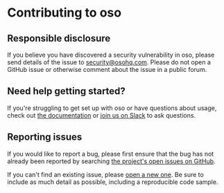# Contributing to oso

## Responsible disclosure

If you believe you have discovered a security vulnerability in oso, please send
details of the issue to security@osohq.com. Please do not open a GitHub issue
or otherwise comment about the issue in a public forum.

## Need help getting started?

If you're struggling to get set up with oso or have questions about usage,
check out [the documentation][docs] or [join us on Slack][slack] to ask
questions.

[docs]: https://docs.osohq.com
<!-- NOTE: the Slack invite link must be recreated every 30 days or every 2000
invites, whichever comes first. -->
[slack]: https://join.slack.com/t/oso-oss/shared_invite/zt-g8asdmdt-26n_E1TjBxa64J17oXv~~A

## Reporting issues

If you would like to report a bug, please first ensure that the bug has not
already been reported by searching [the project's open issues on
GitHub][issues].

If you can't find an existing issue, please [open a new one][new-issue]. Be
sure to include as much detail as possible, including a reproducible code
sample.

[issues]: https://github.com/osohq/oso/issues
[new-issue]: https://github.com/osohq/oso/issues/new

<!-- TODO: 'Contributing code' section once we have a CLA set up. -->

